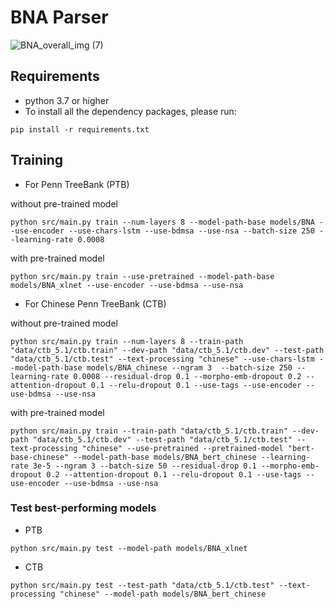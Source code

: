 # BNA Parser
![BNA_overall_img (7)](https://user-images.githubusercontent.com/59141702/230888797-75077cda-e321-4179-a9ba-5a3f01e005cd.png)
## Requirements

* python 3.7 or higher
* To install all the dependency packages, please run:
```
pip install -r requirements.txt
```

## Training

* For Penn TreeBank (PTB)

without pre-trained model
```
python src/main.py train --num-layers 8 --model-path-base models/BNA --use-encoder --use-chars-lstm --use-bdmsa --use-nsa --batch-size 250 --learning-rate 0.0008
```
with pre-trained model
```
python src/main.py train --use-pretrained --model-path-base models/BNA_xlnet --use-encoder --use-bdmsa --use-nsa
```

* For Chinese Penn TreeBank (CTB)

without pre-trained model
```
python src/main.py train --num-layers 8 --train-path "data/ctb_5.1/ctb.train" --dev-path "data/ctb_5.1/ctb.dev" --test-path "data/ctb_5.1/ctb.test" --text-processing "chinese" --use-chars-lstm --model-path-base models/BNA_chinese --ngram 3  --batch-size 250 --learning-rate 0.0008 --residual-drop 0.1 --morpho-emb-dropout 0.2 --attention-dropout 0.1 --relu-dropout 0.1 --use-tags --use-encoder --use-bdmsa --use-nsa
```
with pre-trained model
```
python src/main.py train --train-path "data/ctb_5.1/ctb.train" --dev-path "data/ctb_5.1/ctb.dev" --test-path "data/ctb_5.1/ctb.test" --text-processing "chinese" --use-pretrained --pretrained-model "bert-base-chinese" --model-path-base models/BNA_bert_chinese --learning-rate 3e-5 --ngram 3 --batch-size 50 --residual-drop 0.1 --morpho-emb-dropout 0.2 --attention-dropout 0.1 --relu-dropout 0.1 --use-tags --use-encoder --use-bdmsa --use-nsa
```

### Test best-performing models

* PTB
```
python src/main.py test --model-path models/BNA_xlnet
```
* CTB
```
python src/main.py test --test-path "data/ctb_5.1/ctb.test" --text-processing "chinese" --model-path models/BNA_bert_chinese
```

